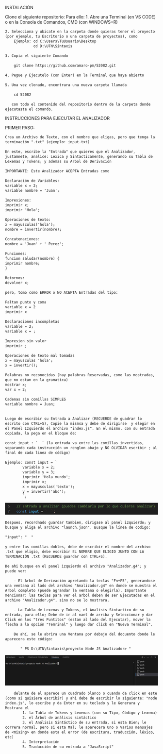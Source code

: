 INSTALACIÓN

Clone el siguiente repositorio: 
Para ello: 
    1. Abre una Terminal (en VS CODE) o en la Consola de Comandos, CMD (con WINDOWS+R)
        
    2. Selecciona y ubicate en la carpeta donde quieras tener el proyecto (por ejemplo, tu Escritorio o una carpeta de proyectos), como
        Ejemplo: cd C:\Users\TuUsuario\Desktop
                 cd D:\UTN\Sintaxis
        
    3. Copia el siguiente Comando
    
        git clone https://github.com/amaro-pm/52082.git

    4. Pegue y Ejecutelo (con Enter) en la Terminal que haya abierto
    
    5. Una vez clonado, encontrara una nueva carpeta llamada
    
        cd 52082
        
       con todo el contenido del repositorio dentro de la carpeta donde ejecutaste el comando.
    
      




INSTRUCCIONES PARA EJECUTAR EL ANALIZADOR 

PRIMER PASO:
    
    Crea un Archivo de Texto, con el nombre que eligas, pero que tenga la terminación ".txt" (ejemplo: input.txt)

    En este, escribe la "Entrada" que quieres que el Analizador, justamnete, analice: Lexica y Sintacticamente, generando su Tabla de Lexemas y Tokens; y ademas su Arbol de Derivación

    IMPORTANTE: Este Analizador ACEPTA Entradas como

    Declaración de Variables:
    variable x = 2;
    variable nombre = 'Juan';

    Impresiones:
    imprimir x;
    imprimir 'Hola';

    Operaciones de texto:
    x = mayusculas('hola');
    nombre = invertir(nombre);

    Concatenaciones: 
    nombre = 'Juan' + ' Perez';

    Funciones: 
    funcion saludar(nombre) {
    imprimir nombre;
    }

    Retornos:
    devolver x;

    pero, tomo como ERROR o NO ACEPTA Entradas del tipo:

    Faltan punto y coma
    variable x = 2
    imprimir x

    Declaraciones incompletas
    variable = 2;
    variable x = ;

    Impresion sin valor
    imprimir ;

    Operaciones de texto mal tomadas
    x = mayusculas 'hola';
    x = invertir();

    Palabras no reconocidas (hay palabras Reservadas, como las mostradas, que no estan en la gramatica)
    mostrar x;
    var x = 2;

    Cadenas sin comillas SIMPLES
    variable nombre = Juan;


    Luego de escribir su Entrada a Analizar (RECUERDE de guadrar lo escrito con CTRL+S), Copie la mismsa y debe de dirigirse  y elegir en el Panel Izquierdo el archivo "index.js". En el mismo, con su entrada copiada, la pega en el bloque de:

    const input : `  ` (la entrada va entre las comillas invertidas, separando cada instrucción un renglon abajo y NO OLVIDAR escribir ; al final de cada linea de código)

    Ejemplo: const input = `  
            variable x = 2;
            variable y = 3;
            imprimir 'Hola mundo';
            imprimir x;
            x = mayusculas('texto');
            y = invertir('abc');
            `;
 ![Entrada](./imagenes/Entrada.png)

    Despues, recordnado guardar tambien, dirigase al panel izquierdo; y busque y eliga el archivo "launch.json". Busque la línea de codigo:

    "input": "  "

    y entre las comillas dobles, debe de escribir el nombre del archivo .txt que eligio, debe escribir EL NOMBRE QUE ELIGIO JUNTO CON LA TERMINACIÓN .txt (RECUERDE guardar con CTRL+S).

    De ahi busque en el panel izquierdo el archivo "Analizador.g4"; y puede ver:

        - El Arbol de Derivación apretando la teclas "Fn+F5", generandose una ventana al lado del archivo "Analizador.g4" en donde se muestra el Arbol completo (puede agrandar la ventana o elegirla). Importante mencionar: las teclas para ver el arbol deben de ser Ejecutadas en el archivo "Analizador.g4", sino no se lo mostrara.

        - La Tabla de Lexemas y Tokens, el Analisis Sintactico de su entrada, para ello; Debe de ir al nael de arriba y Seleccionar y dar Click en los "tres Puntitos" (estan al lado del Ejecutar), mover la flecha a la opción "Temrinal" y luego dar click en "Nueva Terminal".

        De ahí, se le abrira una Ventana por debajo del docuento donde le aparecera este código:

           " PS D:\UTN\Sintaxis\proyecto Node JS Analizador> " 

 ![Terminal](./imagenes/terminal.png)

        delante de el aparece un cuadrado blanco o cuando da click en este (como si quisiera escribir) y ahi debe de escribir lo siguiente: "node index.js", lo escribe y da Enter en su teclado y le Generara y Mostrara el
            1. la Tabla de Tokens y Lexemas (con su Tipo, Código y Lexema)
            2. el Árbol de análisis sintáctico
            3. el Análisis Sintáctico de su entrada, si esta Bien; le correra normal, pero si esta Mal; le aparecera Uno o Varios mensajes de <mising> en donde esta el error (de escritura, traducción, léxico, etc)
            4. Interpretación
            5. Traducción de su entrada a "JavaScript"
